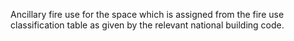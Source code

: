 Ancillary fire use for the space which is assigned from the fire use classification table as given by the relevant national building code.